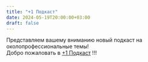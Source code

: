 ```yaml
---
title: "+1 Подкаст"
date: 2024-05-19T20:00:00+03:00
draft: false
---
```

Представляем вашему вниманию новый подкаст на околопрофессиональные темы!
</br> Добро пожаловать в [+1 Подкаст](https://t.me/plus1_podcast) !!!
